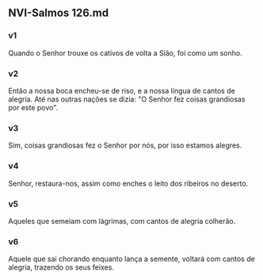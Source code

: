 ## NVI-Salmos 126.md
### v1
 Quando o Senhor trouxe os cativos de volta a Sião, foi como um sonho.
### v2
 Então a nossa boca encheu-se de riso, e a nossa língua de cantos de alegria. Até nas outras nações se dizia: "O Senhor fez coisas grandiosas por este povo".
### v3
 Sim, coisas grandiosas fez o Senhor por nós, por isso estamos alegres.
### v4
 Senhor, restaura-nos, assim como enches o leito dos ribeiros no deserto.
### v5
 Aqueles que semeiam com lágrimas, com cantos de alegria colherão.
### v6
 Aquele que sai chorando enquanto lança a semente, voltará com cantos de alegria, trazendo os seus feixes.
